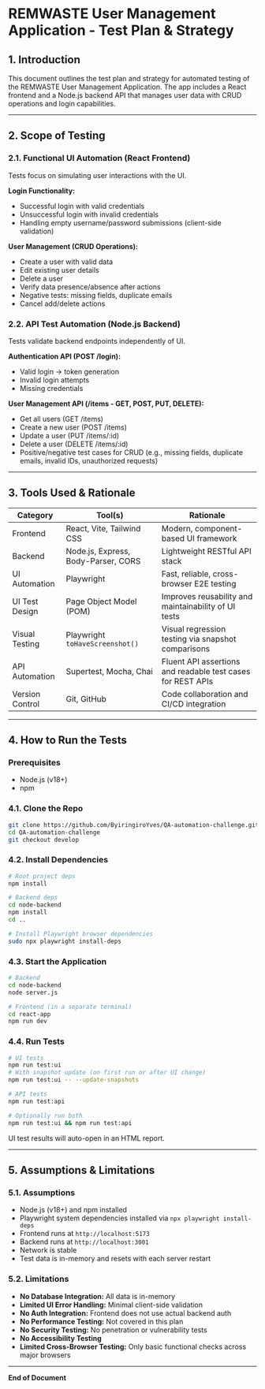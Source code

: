 # REMWASTE User Management Application - Test Plan & Strategy

## 1. Introduction

This document outlines the test plan and strategy for automated testing of the REMWASTE User Management Application. The app includes a React frontend and a Node.js backend API that manages user data with CRUD operations and login capabilities.

---

## 2. Scope of Testing

### 2.1. Functional UI Automation (React Frontend)

Tests focus on simulating user interactions with the UI.

**Login Functionality:**

- Successful login with valid credentials
- Unsuccessful login with invalid credentials
- Handling empty username/password submissions (client-side validation)

**User Management (CRUD Operations):**

- Create a user with valid data
- Edit existing user details
- Delete a user
- Verify data presence/absence after actions
- Negative tests: missing fields, duplicate emails
- Cancel add/delete actions

### 2.2. API Test Automation (Node.js Backend)

Tests validate backend endpoints independently of UI.

**Authentication API (POST /login):**

- Valid login → token generation
- Invalid login attempts
- Missing credentials

**User Management API (/items - GET, POST, PUT, DELETE):**

- Get all users (GET /items)
- Create a new user (POST /items)
- Update a user (PUT /items/\:id)
- Delete a user (DELETE /items/\:id)
- Positive/negative test cases for CRUD (e.g., missing fields, duplicate emails, invalid IDs, unauthorized requests)

---

## 3. Tools Used & Rationale

| Category        | Tool(s)                             | Rationale                                                   |
| --------------- | ----------------------------------- | ----------------------------------------------------------- |
| Frontend        | React, Vite, Tailwind CSS           | Modern, component-based UI framework                        |
| Backend         | Node.js, Express, Body-Parser, CORS | Lightweight RESTful API stack                               |
| UI Automation   | Playwright                          | Fast, reliable, cross-browser E2E testing                   |
| UI Test Design  | Page Object Model (POM)             | Improves reusability and maintainability of UI tests        |
| Visual Testing  | Playwright `toHaveScreenshot()`     | Visual regression testing via snapshot comparisons          |
| API Automation  | Supertest, Mocha, Chai              | Fluent API assertions and readable test cases for REST APIs |
| Version Control | Git, GitHub                         | Code collaboration and CI/CD integration                    |

---

## 4. How to Run the Tests

### Prerequisites

- Node.js (v18+)
- npm

### 4.1. Clone the Repo

```bash
git clone https://github.com/ByiringiroYves/QA-automation-challenge.git
cd QA-automation-challenge
git checkout develop
```

### 4.2. Install Dependencies

```bash
# Root project deps
npm install

# Backend deps
cd node-backend
npm install
cd ..

# Install Playwright browser dependencies
sudo npx playwright install-deps
```

### 4.3. Start the Application

```bash
# Backend
cd node-backend
node server.js

# Frontend (in a separate terminal)
cd react-app
npm run dev
```

### 4.4. Run Tests

```bash
# UI tests
npm run test:ui
# With snapshot update (on first run or after UI change)
npm run test:ui -- --update-snapshots

# API tests
npm run test:api

# Optionally run both
npm run test:ui && npm run test:api
```

UI test results will auto-open in an HTML report.

---

## 5. Assumptions & Limitations

### 5.1. Assumptions

- Node.js (v18+) and npm installed
- Playwright system dependencies installed via `npx playwright install-deps`
- Frontend runs at `http://localhost:5173`
- Backend runs at `http://localhost:3001`
- Network is stable
- Test data is in-memory and resets with each server restart

### 5.2. Limitations

- **No Database Integration:** All data is in-memory
- **Limited UI Error Handling:** Minimal client-side validation
- **No Auth Integration:** Frontend does not use actual backend auth
- **No Performance Testing:** Not covered in this plan
- **No Security Testing:** No penetration or vulnerability tests
- **No Accessibility Testing**
- **Limited Cross-Browser Testing:** Only basic functional checks across major browsers

---

**End of Document**

